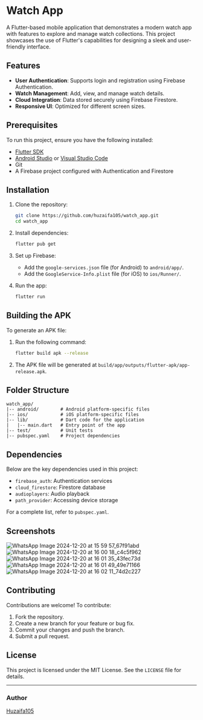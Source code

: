 # Watch App

A Flutter-based mobile application that demonstrates a modern watch app with features to explore and manage watch collections. This project showcases the use of Flutter's capabilities for designing a sleek and user-friendly interface.

## Features

- **User Authentication**: Supports login and registration using Firebase Authentication.
- **Watch Management**: Add, view, and manage watch details.
- **Cloud Integration**: Data stored securely using Firebase Firestore.
- **Responsive UI**: Optimized for different screen sizes.

## Prerequisites

To run this project, ensure you have the following installed:

- [Flutter SDK](https://docs.flutter.dev/get-started/install)
- [Android Studio](https://developer.android.com/studio) or [Visual Studio Code](https://code.visualstudio.com/)
- Git
- A Firebase project configured with Authentication and Firestore

## Installation

1. Clone the repository:
   ```bash
   git clone https://github.com/huzaifa105/watch_app.git
   cd watch_app
   ```

2. Install dependencies:
   ```bash
   flutter pub get
   ```

3. Set up Firebase:
   - Add the `google-services.json` file (for Android) to `android/app/`.
   - Add the `GoogleService-Info.plist` file (for iOS) to `ios/Runner/`.

4. Run the app:
   ```bash
   flutter run
   ```

## Building the APK

To generate an APK file:

1. Run the following command:
   ```bash
   flutter build apk --release
   ```

2. The APK file will be generated at `build/app/outputs/flutter-apk/app-release.apk`.

## Folder Structure

```
watch_app/
|-- android/        # Android platform-specific files
|-- ios/            # iOS platform-specific files
|-- lib/            # Dart code for the application
|   |-- main.dart   # Entry point of the app
|-- test/           # Unit tests
|-- pubspec.yaml    # Project dependencies
```

## Dependencies

Below are the key dependencies used in this project:

- `firebase_auth`: Authentication services
- `cloud_firestore`: Firestore database
- `audioplayers`: Audio playback
- `path_provider`: Accessing device storage

For a complete list, refer to `pubspec.yaml`.

## Screenshots

![WhatsApp Image 2024-12-20 at 15 59 57_67f91abd](https://github.com/user-attachments/assets/34192070-ed50-427b-8592-0e0ba5646ac1)
![WhatsApp Image 2024-12-20 at 16 00 18_c4c5f962](https://github.com/user-attachments/assets/be609705-06b5-48d7-84a4-88fa4869f058)
![WhatsApp Image 2024-12-20 at 16 01 35_43fec73d](https://github.com/user-attachments/assets/c9f89538-1465-4438-9aab-ae12345ef7d6)
![WhatsApp Image 2024-12-20 at 16 01 49_49e71166](https://github.com/user-attachments/assets/2c475863-9fff-4839-972e-bb7ea4c7255f)
![WhatsApp Image 2024-12-20 at 16 02 11_74d2c227](https://github.com/user-attachments/assets/536571df-9ef8-42ea-81d4-9dfa0e14143d)


## Contributing

Contributions are welcome! To contribute:

1. Fork the repository.
2. Create a new branch for your feature or bug fix.
3. Commit your changes and push the branch.
4. Submit a pull request.

## License

This project is licensed under the MIT License. See the `LICENSE` file for details.

---

### Author

[Huzaifa105](https://github.com/huzaifa105)
